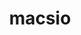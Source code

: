 ---
title: "macsio"
layout: cache
categories: [package, develop]
meta: {"compilers": ["gcc@11.4.0"], "num_specs": 19, "num_specs_by_stack": {"root": 19, "tutorial": 19}, "oss": ["ubuntu22.04"], "platforms": ["linux"], "stacks": ["root", "tutorial"], "targets": ["x86_64_v3"], "versions": ["1.1"]}
spec_details: [{"compiler": "gcc@11.4.0", "hash": "25j3fs6xtgmq7hpkdxnqxilieiruz7vs", "os": "ubuntu22.04", "platform": "linux", "size": "-", "stacks": ["root", "tutorial"], "target": "x86_64_v3", "variants": ["build_system=cmake", "build_type=Release", "~exodus", "generator=make", "~hdf5", "~ipo", "+mpi", "patches:=59479b9", "~pdb", "+scr", "+silo", "~szip", "~typhonio", "~zfp", "~zlib"], "versions": ["1.1"]}, {"compiler": "gcc@11.4.0", "hash": "2lqjek6t7wkdgdhqs6ruallagpxvjsfd", "os": "ubuntu22.04", "platform": "linux", "size": "-", "stacks": ["root", "tutorial"], "target": "x86_64_v3", "variants": ["build_system=cmake", "build_type=Release", "~exodus", "generator=make", "~hdf5", "~ipo", "+mpi", "patches:=59479b9", "+pdb", "+scr", "~silo", "~szip", "~typhonio", "~zfp", "~zlib"], "versions": ["1.1"]}, {"compiler": "gcc@11.4.0", "hash": "5gfldvkg544ywjkyxxr4676abqs72va4", "os": "ubuntu22.04", "platform": "linux", "size": "-", "stacks": ["root", "tutorial"], "target": "x86_64_v3", "variants": ["build_system=cmake", "build_type=Release", "~exodus", "generator=make", "~hdf5", "~ipo", "+mpi", "patches:=59479b9", "+pdb", "+scr", "~silo", "~szip", "~typhonio", "~zfp", "~zlib"], "versions": ["1.1"]}, {"compiler": "gcc@11.4.0", "hash": "c7nserpf6nenuagceiltbnfwxft3s4vl", "os": "ubuntu22.04", "platform": "linux", "size": "-", "stacks": ["root", "tutorial"], "target": "x86_64_v3", "variants": ["build_system=cmake", "build_type=Release", "~exodus", "generator=make", "~hdf5", "~ipo", "+mpi", "patches:=59479b9", "~pdb", "+scr", "+silo", "~szip", "~typhonio", "~zfp", "~zlib"], "versions": ["1.1"]}, {"compiler": "gcc@11.4.0", "hash": "d5dlwnsfoqk2tctq25unlx4ui6hleads", "os": "ubuntu22.04", "platform": "linux", "size": "-", "stacks": ["root", "tutorial"], "target": "x86_64_v3", "variants": ["build_system=cmake", "build_type=Release", "~exodus", "generator=make", "~hdf5", "~ipo", "+mpi", "patches:=59479b9", "+pdb", "+scr", "~silo", "~szip", "~typhonio", "~zfp", "~zlib"], "versions": ["1.1"]}, {"compiler": "gcc@11.4.0", "hash": "dtskx4d6c2stzmwmlmpxugdzwzeppdfz", "os": "ubuntu22.04", "platform": "linux", "size": "-", "stacks": ["root", "tutorial"], "target": "x86_64_v3", "variants": ["build_system=cmake", "build_type=Release", "~exodus", "generator=make", "~hdf5", "~ipo", "+mpi", "patches:=59479b9", "+pdb", "+scr", "~silo", "~szip", "~typhonio", "~zfp", "~zlib"], "versions": ["1.1"]}, {"compiler": "gcc@11.4.0", "hash": "eto55vqruievkaleybxkocazrsh7ipjn", "os": "ubuntu22.04", "platform": "linux", "size": "-", "stacks": ["root", "tutorial"], "target": "x86_64_v3", "variants": ["build_system=cmake", "build_type=Release", "~exodus", "generator=make", "~hdf5", "~ipo", "+mpi", "patches:=59479b9", "~pdb", "+scr", "+silo", "~szip", "~typhonio", "~zfp", "~zlib"], "versions": ["1.1"]}, {"compiler": "gcc@11.4.0", "hash": "ipaqmlm2f4nz5u5l5h5jyv244zf4e4l7", "os": "ubuntu22.04", "platform": "linux", "size": "-", "stacks": ["root", "tutorial"], "target": "x86_64_v3", "variants": ["build_system=cmake", "build_type=Release", "~exodus", "generator=make", "~hdf5", "~ipo", "+mpi", "patches:=59479b9", "~pdb", "+scr", "+silo", "~szip", "~typhonio", "~zfp", "~zlib"], "versions": ["1.1"]}, {"compiler": "gcc@11.4.0", "hash": "kwf47zv4tzno4a55h2e5ovqkirtqft54", "os": "ubuntu22.04", "platform": "linux", "size": "-", "stacks": ["root", "tutorial"], "target": "x86_64_v3", "variants": ["build_system=cmake", "build_type=Release", "~exodus", "generator=make", "~hdf5", "~ipo", "+mpi", "patches:=59479b9", "+pdb", "+scr", "~silo", "~szip", "~typhonio", "~zfp", "~zlib"], "versions": ["1.1"]}, {"compiler": "gcc@11.4.0", "hash": "q6yedyzylxpug7dzznks2sgohcttm2ev", "os": "ubuntu22.04", "platform": "linux", "size": "-", "stacks": ["root", "tutorial"], "target": "x86_64_v3", "variants": ["build_system=cmake", "build_type=Release", "~exodus", "generator=make", "~hdf5", "~ipo", "+mpi", "patches:=59479b9", "~pdb", "+scr", "+silo", "~szip", "~typhonio", "~zfp", "~zlib"], "versions": ["1.1"]}, {"compiler": "gcc@11.4.0", "hash": "qbhn5trgcv4zklfwf44eye4kjqhcu6zj", "os": "ubuntu22.04", "platform": "linux", "size": "-", "stacks": ["root", "tutorial"], "target": "x86_64_v3", "variants": ["build_system=cmake", "build_type=Release", "~exodus", "generator=make", "~hdf5", "~ipo", "+mpi", "patches:=59479b9", "~pdb", "+scr", "+silo", "~szip", "~typhonio", "~zfp", "~zlib"], "versions": ["1.1"]}, {"compiler": "gcc@11.4.0", "hash": "qrq4qscmb7mcsilh5ppurlbae7j2yl74", "os": "ubuntu22.04", "platform": "linux", "size": "-", "stacks": ["root", "tutorial"], "target": "x86_64_v3", "variants": ["build_system=cmake", "build_type=Release", "~exodus", "generator=make", "~hdf5", "~ipo", "+mpi", "patches:=59479b9", "+pdb", "+scr", "~silo", "~szip", "~typhonio", "~zfp", "~zlib"], "versions": ["1.1"]}, {"compiler": "gcc@11.4.0", "hash": "r7fklzetzvapdazjwd3fh73zugort66r", "os": "ubuntu22.04", "platform": "linux", "size": "-", "stacks": ["root", "tutorial"], "target": "x86_64_v3", "variants": ["build_system=cmake", "build_type=Release", "~exodus", "generator=make", "~hdf5", "~ipo", "+mpi", "patches:=59479b9", "~pdb", "+scr", "+silo", "~szip", "~typhonio", "~zfp", "~zlib"], "versions": ["1.1"]}, {"compiler": "gcc@11.4.0", "hash": "sumd6jk6nncbsd3se33lje5m7qqcugta", "os": "ubuntu22.04", "platform": "linux", "size": "-", "stacks": ["root", "tutorial"], "target": "x86_64_v3", "variants": ["build_system=cmake", "build_type=Release", "~exodus", "generator=make", "~hdf5", "~ipo", "+mpi", "patches:=59479b9", "+pdb", "+scr", "~silo", "~szip", "~typhonio", "~zfp", "~zlib"], "versions": ["1.1"]}, {"compiler": "gcc@11.4.0", "hash": "u7jvwcm6dkjmpryw4dwi2adoipgyfcaq", "os": "ubuntu22.04", "platform": "linux", "size": "-", "stacks": ["root", "tutorial"], "target": "x86_64_v3", "variants": ["build_system=cmake", "build_type=Release", "~exodus", "generator=make", "~hdf5", "~ipo", "+mpi", "patches:=59479b9", "~pdb", "+scr", "+silo", "~szip", "~typhonio", "~zfp", "~zlib"], "versions": ["1.1"]}, {"compiler": "gcc@11.4.0", "hash": "uflclxnr2nshkh7cdlg2w3dluuh27iw3", "os": "ubuntu22.04", "platform": "linux", "size": "-", "stacks": ["root", "tutorial"], "target": "x86_64_v3", "variants": ["build_system=cmake", "build_type=Release", "~exodus", "generator=make", "~hdf5", "~ipo", "+mpi", "patches:=59479b9", "~pdb", "+scr", "+silo", "~szip", "~typhonio", "~zfp", "~zlib"], "versions": ["1.1"]}, {"compiler": "gcc@11.4.0", "hash": "uqnqxt722wpu4guiou7qyjsmpbh26sjk", "os": "ubuntu22.04", "platform": "linux", "size": "-", "stacks": ["root", "tutorial"], "target": "x86_64_v3", "variants": ["build_system=cmake", "build_type=Release", "~exodus", "generator=make", "~hdf5", "~ipo", "+mpi", "patches:=59479b9", "~pdb", "+scr", "+silo", "~szip", "~typhonio", "~zfp", "~zlib"], "versions": ["1.1"]}, {"compiler": "gcc@11.4.0", "hash": "vkt6jgdhaln4tc343zskmzxqwi6k6jmk", "os": "ubuntu22.04", "platform": "linux", "size": "-", "stacks": ["root", "tutorial"], "target": "x86_64_v3", "variants": ["build_system=cmake", "build_type=Release", "~exodus", "generator=make", "~hdf5", "~ipo", "+mpi", "patches:=59479b9", "~pdb", "+scr", "+silo", "~szip", "~typhonio", "~zfp", "~zlib"], "versions": ["1.1"]}, {"compiler": "gcc@11.4.0", "hash": "yhybx3tdzuewg4fdo3gvdwm27t5ro2sy", "os": "ubuntu22.04", "platform": "linux", "size": "-", "stacks": ["root", "tutorial"], "target": "x86_64_v3", "variants": ["build_system=cmake", "build_type=Release", "~exodus", "generator=make", "~hdf5", "~ipo", "+mpi", "patches:=59479b9", "~pdb", "+scr", "+silo", "~szip", "~typhonio", "~zfp", "~zlib"], "versions": ["1.1"]}]
---